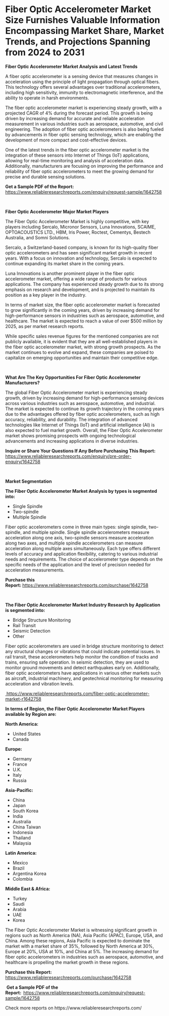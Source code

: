 <p><h1>Fiber Optic Accelerometer Market Size Furnishes Valuable Information Encompassing Market Share, Market Trends, and Projections Spanning from 2024 to 2031</h1></p><p><strong>Fiber Optic Accelerometer Market Analysis and Latest Trends</strong></p>
<p><p>A fiber optic accelerometer is a sensing device that measures changes in acceleration using the principle of light propagation through optical fibers. This technology offers several advantages over traditional accelerometers, including high sensitivity, immunity to electromagnetic interference, and the ability to operate in harsh environments.</p><p>The fiber optic accelerometer market is experiencing steady growth, with a projected CAGR of 4% during the forecast period. This growth is being driven by increasing demand for accurate and reliable acceleration measurement in various industries such as aerospace, automotive, and civil engineering. The adoption of fiber optic accelerometers is also being fueled by advancements in fiber optic sensing technology, which are enabling the development of more compact and cost-effective devices.</p><p>One of the latest trends in the fiber optic accelerometer market is the integration of these sensors into Internet of Things (IoT) applications, allowing for real-time monitoring and analysis of acceleration data. Additionally, manufacturers are focusing on improving the performance and reliability of fiber optic accelerometers to meet the growing demand for precise and durable sensing solutions.</p></p>
<p><strong>Get a Sample PDF of the Report:&nbsp;</strong> <a href="https://www.reliableresearchreports.com/enquiry/request-sample/1642758">https://www.reliableresearchreports.com/enquiry/request-sample/1642758</a></p>
<p>&nbsp;</p>
<p><strong>Fiber Optic Accelerometer Major Market Players</strong></p>
<p><p>The Fiber Optic Accelerometer Market is highly competitive, with key players including Sercalo, Micronor Sensors, Luna Innovations, SCAIME, OPTOACOUSTICS LTD., HBM, Iris Power, Roctest, Cementys, Bestech Australia, and Somni Solutions.</p><p>Sercalo, a Switzerland-based company, is known for its high-quality fiber optic accelerometers and has seen significant market growth in recent years. With a focus on innovation and technology, Sercalo is expected to continue expanding its market share in the coming years.</p><p>Luna Innovations is another prominent player in the fiber optic accelerometer market, offering a wide range of products for various applications. The company has experienced steady growth due to its strong emphasis on research and development, and is projected to maintain its position as a key player in the industry.</p><p>In terms of market size, the fiber optic accelerometer market is forecasted to grow significantly in the coming years, driven by increasing demand for high-performance sensors in industries such as aerospace, automotive, and healthcare. The market is expected to reach a value of over $500 million by 2025, as per market research reports.</p><p>While specific sales revenue figures for the mentioned companies are not publicly available, it is evident that they are all well-established players in the fiber optic accelerometer market, with strong growth prospects. As the market continues to evolve and expand, these companies are poised to capitalize on emerging opportunities and maintain their competitive edge.</p></p>
<p>&nbsp;</p>
<p><strong>What Are The Key Opportunities For Fiber Optic Accelerometer Manufacturers?</strong></p>
<p><p>The global Fiber Optic Accelerometer market is experiencing steady growth, driven by increasing demand for high-performance sensing devices across various industries such as aerospace, automotive, and industrial. The market is expected to continue its growth trajectory in the coming years due to the advantages offered by fiber optic accelerometers, such as high accuracy, reliability, and durability. The integration of advanced technologies like Internet of Things (IoT) and artificial intelligence (AI) is also expected to fuel market growth. Overall, the Fiber Optic Accelerometer market shows promising prospects with ongoing technological advancements and increasing applications in diverse industries.</p></p>
<p><strong>Inquire or Share Your Questions If Any Before Purchasing This Report:</strong> <a href="https://www.reliableresearchreports.com/enquiry/pre-order-enquiry/1642758">https://www.reliableresearchreports.com/enquiry/pre-order-enquiry/1642758</a></p>
<p>&nbsp;</p>
<p><strong>Market Segmentation</strong></p>
<p><strong>The Fiber Optic Accelerometer Market Analysis by types is segmented into:</strong></p>
<p><ul><li>Single Spindle</li><li>Two-spindle</li><li>Multiple Spindle</li></ul></p>
<p><p>Fiber optic accelerometers come in three main types: single spindle, two-spindle, and multiple spindle. Single spindle accelerometers measure acceleration along one axis, two-spindle sensors measure acceleration along two axes, and multiple spindle accelerometers can measure acceleration along multiple axes simultaneously. Each type offers different levels of accuracy and application flexibility, catering to various industrial needs and requirements. The choice of accelerometer type depends on the specific needs of the application and the level of precision needed for acceleration measurements.</p></p>
<p><strong>Purchase this Report:&nbsp;</strong><a href="https://www.reliableresearchreports.com/purchase/1642758">https://www.reliableresearchreports.com/purchase/1642758</a></p>
<p>&nbsp;</p>
<p><strong>The Fiber Optic Accelerometer Market Industry Research by Application is segmented into:</strong></p>
<p><ul><li>Bridge Structure Monitoring</li><li>Rail Transit</li><li>Seismic Detection</li><li>Other</li></ul></p>
<p><p>Fiber optic accelerometers are used in bridge structure monitoring to detect any structural changes or vibrations that could indicate potential issues. In rail transit, these accelerometers help monitor the condition of tracks and trains, ensuring safe operation. In seismic detection, they are used to monitor ground movements and detect earthquakes early on. Additionally, fiber optic accelerometers have applications in various other markets such as aircraft, industrial machinery, and geotechnical monitoring for measuring acceleration and vibration levels.</p></p>
<p><a href="https://www.reliableresearchreports.com/fiber-optic-accelerometer-market-r1642758">&nbsp;https://www.reliableresearchreports.com/fiber-optic-accelerometer-market-r1642758</a></p>
<p><strong>In terms of Region, the Fiber Optic Accelerometer Market Players available by Region are:</strong></p>
<p>
    <p> <strong> North America: </strong>
        <ul>
            <li>United States</li>
            <li>Canada</li>
        </ul>
        </p> 
    <p> <strong> Europe: </strong>
        <ul>
            <li>Germany</li>
            <li>France</li>
            <li>U.K.</li>
            <li>Italy</li>
            <li>Russia</li>
        </ul>
        </p> 
    <p> <strong> Asia-Pacific: </strong>
        <ul>
            <li>China</li>
            <li>Japan</li>
            <li>South Korea</li>
            <li>India</li>
            <li>Australia</li>
            <li>China Taiwan</li>
            <li>Indonesia</li>
            <li>Thailand</li>
            <li>Malaysia</li>
        </ul>
        </p> 
    <p> <strong> Latin America: </strong>
        <ul>
            <li>Mexico</li>
            <li>Brazil</li>
            <li>Argentina Korea</li>
            <li>Colombia</li>
        </ul>
        </p> 
    <p> <strong> Middle East & Africa: </strong>
        <ul>
            <li>Turkey</li>
            <li>Saudi</li>
            <li>Arabia</li>
            <li>UAE</li>
            <li>Korea</li>
        </ul>
    </p>
    </p>
<p><p>The Fiber Optic Accelerometer Market is witnessing significant growth in regions such as North America (NA), Asia Pacific (APAC), Europe, USA, and China. Among these regions, Asia Pacific is expected to dominate the market with a market share of 35%, followed by North America at 30%, Europe at 20%, USA at 10%, and China at 5%. The increasing demand for fiber optic accelerometers in industries such as aerospace, automotive, and healthcare is propelling the market growth in these regions.</p></p>
<p><strong>Purchase this Report: </strong><a href="https://www.reliableresearchreports.com/purchase/1642758">https://www.reliableresearchreports.com/purchase/1642758</a></p>
<p>&nbsp;<strong>Get a Sample PDF of the Report:&nbsp;&nbsp;</strong><a href="https://www.reliableresearchreports.com/enquiry/request-sample/1642758">https://www.reliableresearchreports.com/enquiry/request-sample/1642758</a></p>
<p><strong></strong></p>
<p>Check more reports on https://www.reliableresearchreports.com/</p>